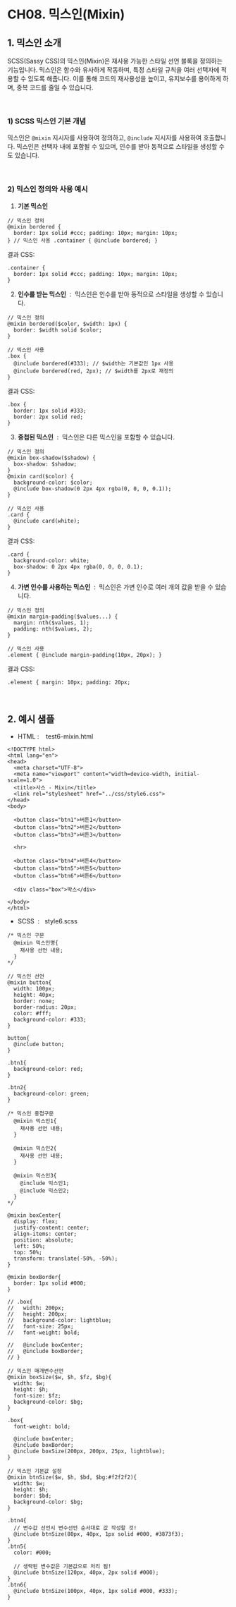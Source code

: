# CH08. 믹스인(Mixin)

    

## 1\. 믹스인 소개

SCSS(Sassy CSS)의 믹스인(Mixin)은 재사용 가능한 스타일 선언 블록을 정의하는 기능입니다. 믹스인은 함수와 유사하게 작동하며, 특정 스타일 규칙을 여러 선택자에 적용할 수 있도록 해줍니다. 이를 통해 코드의 재사용성을 높이고, 유지보수를 용이하게 하며, 중복 코드를 줄일 수 있습니다.

<br>  

### 1) SCSS 믹스인 기본 개념

믹스인은 `@mixin` 지시자를 사용하여 정의하고, `@include` 지시자를 사용하여 호출합니다. 믹스인은 선택자 내에 포함될 수 있으며, 인수를 받아 동적으로 스타일을 생성할 수도 있습니다.

  
<br>
  

### 2) 믹스인 정의와 사용 예시

  

1. **기본 믹스인**

```
// 믹스인 정의 
@mixin bordered { 
  border: 1px solid #ccc; padding: 10px; margin: 10px; 
} // 믹스인 사용 .container { @include bordered; }
```

  

결과 CSS:

```
.container { 
  border: 1px solid #ccc; padding: 10px; margin: 10px; 
}
```

2. **인수를 받는 믹스인**  :  믹스인은 인수를 받아 동적으로 스타일을 생성할 수 있습니다.


```
// 믹스인 정의 
@mixin bordered($color, $width: 1px) { 
  border: $width solid $color; 
} 

// 믹스인 사용 
.box { 
  @include bordered(#333); // $width는 기본값인 1px 사용 
  @include bordered(red, 2px); // $width를 2px로 재정의 
}
```

  

결과 CSS:

```
.box { 
  border: 1px solid #333; 
  border: 2px solid red; 
}
```
 

3. **중첩된 믹스인**  :  믹스인은 다른 믹스인을 포함할 수 있습니다.


```
// 믹스인 정의 
@mixin box-shadow($shadow) { 
  box-shadow: $shadow; 
} 
@mixin card($color) { 
  background-color: $color; 
  @include box-shadow(0 2px 4px rgba(0, 0, 0, 0.1)); 
} 

// 믹스인 사용 
.card { 
  @include card(white); 
}
```

  

결과 CSS:

```
.card { 
  background-color: white; 
  box-shadow: 0 2px 4px rgba(0, 0, 0, 0.1); 
}
```

4. **가변 인수를 사용하는 믹스인**  :  믹스인은 가변 인수로 여러 개의 값을 받을 수 있습니다.

```
// 믹스인 정의 
@mixin margin-padding($values...) { 
  margin: nth($values, 1); 
  padding: nth($values, 2); 
} 

// 믹스인 사용 
.element { @include margin-padding(10px, 20px); }
```

  

결과 CSS:

```
.element { margin: 10px; padding: 20px;
```
  
<br>  

## 2\. 예시 샘플
  

- HTML :    test6-mixin.html

```
<!DOCTYPE html>
<html lang="en">
<head>
  <meta charset="UTF-8">
  <meta name="viewport" content="width=device-width, initial-scale=1.0">
  <title>사스 - Mixin</title>
  <link rel="stylesheet" href="../css/style6.css">
</head>
<body>

  <button class="btn1">버튼1</button>
  <button class="btn2">버튼2</button>
  <button class="btn3">버튼3</button>

  <hr>

  <button class="btn4">버튼4</button>
  <button class="btn5">버튼5</button>
  <button class="btn6">버튼6</button>

  <div class="box">박스</div>
  
</body>
</html>
```

  

- SCSS  :   style6.scss

```
/* 믹스인 구문
  @mixin 믹스인명{
    재사용 선언 내용;
  }
*/

// 믹스인 선언
@mixin button{
  width: 100px;
  height: 40px;
  border: none;
  border-radius: 20px;
  color: #fff;
  background-color: #333;
}

button{
  @include button;
} 

.btn1{
  background-color: red;
}

.btn2{
  background-color: green;
}

/* 믹스인 중첩구문
  @mixin 믹스인1{
    재사용 선언 내용;
  }

  @mixin 믹스인2{
    재사용 선언 내용;
  }

  @mixin 믹스인3{
    @include 믹스인1;
    @include 믹스인2;
  }
*/

@mixin boxCenter{
  display: flex;
  justify-content: center;
  align-items: center;
  position: absolute;
  left: 50%;
  top: 50%;
  transform: translate(-50%, -50%);
}

@mixin boxBorder{
  border: 1px solid #000;
}

// .box{
//   width: 200px;
//   height: 200px;
//   background-color: lightblue;
//   font-size: 25px;
//   font-weight: bold;

//   @include boxCenter;
//   @include boxBorder;
// }

// 믹스인 매개변수선언
@mixin boxSize($w, $h, $fz, $bg){
  width: $w;
  height: $h;
  font-size: $fz;
  background-color: $bg;
}

.box{
  font-weight: bold;

  @include boxCenter;
  @include boxBorder;
  @include boxSize(200px, 200px, 25px, lightblue);
}

// 믹스인 기본값 설정
@mixin btnSize($w, $h, $bd, $bg:#f2f2f2){
  width: $w;
  height: $h;
  border: $bd;
  background-color: $bg;
}

.btn4{
  // 변수값 선언시 변수선언 순서대로 값 작성할 것!
  @include btnSize(80px, 40px, 1px solid #000, #3873f3);
}
.btn5{
  color: #000;

  // 생략된 변수값은 기본값으로 처리 됨!
  @include btnSize(120px, 40px, 2px solid #000);
}
.btn6{
  @include btnSize(100px, 40px, 1px solid #000, #333);
}
```